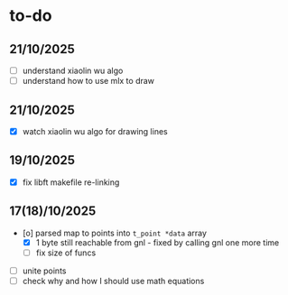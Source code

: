 # to-do

## 21/10/2025

- [ ] understand xiaolin wu algo
- [ ] understand how to use mlx to draw

## 21/10/2025

- [X] watch xiaolin wu algo for drawing lines

## 19/10/2025

- [X] fix libft makefile re-linking

## 17(18)/10/2025

- [o] parsed map to points into `t_point *data` array
    - [X] 1 byte still reachable from gnl - fixed by calling gnl one more time
    - [ ] fix size of funcs

- [ ] unite points
- [ ] check why and how I should use math equations
